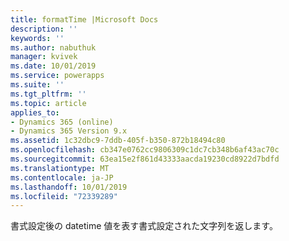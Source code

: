```yaml
---
title: formatTime |Microsoft Docs
description: ''
keywords: ''
ms.author: nabuthuk
manager: kvivek
ms.date: 10/01/2019
ms.service: powerapps
ms.suite: ''
ms.tgt_pltfrm: ''
ms.topic: article
applies_to:
- Dynamics 365 (online)
- Dynamics 365 Version 9.x
ms.assetid: 1c32dbc9-7ddb-405f-b350-872b18494c80
ms.openlocfilehash: cb347e0762cc9806309c1dc7cb348b6af43ac70c
ms.sourcegitcommit: 63ea15e2f861d43333aacda19230cd8922d7bdfd
ms.translationtype: MT
ms.contentlocale: ja-JP
ms.lasthandoff: 10/01/2019
ms.locfileid: "72339289"
---
```

書式設定後の datetime 値を表す書式設定された文字列を返します。
